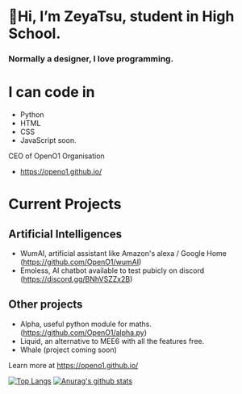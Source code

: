 # 👋Hi, I’m ZeyaTsu, student in High School.
### Normally a designer, I love programming.

# I can code in
* Python
* HTML
* CSS
* JavaScript soon.


CEO of OpenO1 Organisation
* https://openo1.github.io/

# Current Projects

## Artificial Intelligences
- WumAI, artificial assistant like Amazon's alexa / Google Home (https://github.com/OpenO1/wumAI)
- Emoless, AI chatbot available to test pubicly on discord (https://discord.gg/BNhVSZZx2B) 

## Other projects
- Alpha, useful python module for maths. (https://github.com/OpenO1/alpha.py)
- Liquid, an alternative to MEE6 with all the features free.
- Whale (project coming soon)


Learn more at https://openo1.github.io/

[![Top Langs](https://github-readme-stats.vercel.app/api/top-langs/?username=ZeyaTsu&layout=compact)](#Statistics)
[![Anurag's github stats](https://github-readme-stats.vercel.app/api?username=ZeyaTsu&show_icons=true&include_all_commits=true&icon_color=805AD5&text_color=718096&bg_color=ffffff&count_private=true)](#Statistics)
